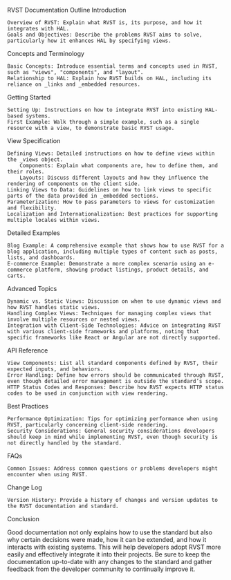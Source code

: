 RVST Documentation Outline
Introduction

    Overview of RVST: Explain what RVST is, its purpose, and how it integrates with HAL.
    Goals and Objectives: Describe the problems RVST aims to solve, particularly how it enhances HAL by specifying views.

Concepts and Terminology

    Basic Concepts: Introduce essential terms and concepts used in RVST, such as "views", "components", and "layout".
    Relationship to HAL: Explain how RVST builds on HAL, including its reliance on _links and _embedded resources.

Getting Started

    Setting Up: Instructions on how to integrate RVST into existing HAL-based systems.
    First Example: Walk through a simple example, such as a single resource with a view, to demonstrate basic RVST usage.

View Specification

    Defining Views: Detailed instructions on how to define views within the _views object.
        Components: Explain what components are, how to define them, and their roles.
        Layouts: Discuss different layouts and how they influence the rendering of components on the client side.
    Linking Views to Data: Guidelines on how to link views to specific parts of the data provided in _embedded sections.
    Parameterization: How to pass parameters to views for customization and flexibility.
    Localization and Internationalization: Best practices for supporting multiple locales within views.

Detailed Examples

    Blog Example: A comprehensive example that shows how to use RVST for a blog application, including multiple types of content such as posts, lists, and dashboards.
    E-commerce Example: Demonstrate a more complex scenario using an e-commerce platform, showing product listings, product details, and carts.

Advanced Topics

    Dynamic vs. Static Views: Discussion on when to use dynamic views and how RVST handles static views.
    Handling Complex Views: Techniques for managing complex views that involve multiple resources or nested views.
    Integration with Client-Side Technologies: Advice on integrating RVST with various client-side frameworks and platforms, noting that specific frameworks like React or Angular are not directly supported.

API Reference

    View Components: List all standard components defined by RVST, their expected inputs, and behaviors.
    Error Handling: Define how errors should be communicated through RVST, even though detailed error management is outside the standard’s scope.
    HTTP Status Codes and Responses: Describe how RVST expects HTTP status codes to be used in conjunction with view rendering.

Best Practices

    Performance Optimization: Tips for optimizing performance when using RVST, particularly concerning client-side rendering.
    Security Considerations: General security considerations developers should keep in mind while implementing RVST, even though security is not directly handled by the standard.

FAQs

    Common Issues: Address common questions or problems developers might encounter when using RVST.

Change Log

    Version History: Provide a history of changes and version updates to the RVST documentation and standard.

Conclusion

Good documentation not only explains how to use the standard but also why certain decisions were made, how it can be extended, and how it interacts with existing systems. This will help developers adopt RVST more easily and effectively integrate it into their projects. Be sure to keep the documentation up-to-date with any changes to the standard and gather feedback from the developer community to continually improve it.
